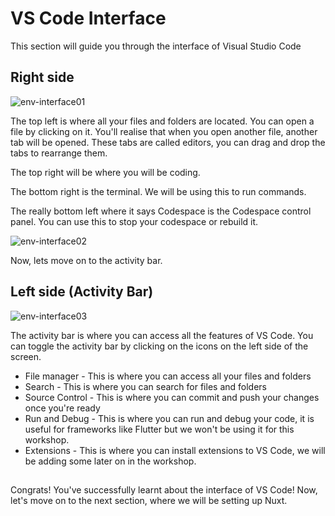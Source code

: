 # VS Code Interface
This section will guide you through the interface of Visual Studio Code

## Right side
![env-interface01](/env-interface01.png)

The top left is where all your files and folders are located. You can open a file by clicking on it. You'll realise that when you open another file, another tab will be opened. These tabs are called editors, you can drag and drop the tabs to rearrange them.

The top right will be where you will be coding.

The bottom right is the terminal. We will be using this to run commands.

The really bottom left where it says Codespace is the Codespace control panel. You can use this to stop your codespace or rebuild it.

![env-interface02](/env-interface02.png)

Now, lets move on to the activity bar.

## Left side (Activity Bar)

![env-interface03](/env-interface03.png)

The activity bar is where you can access all the features of VS Code. You can toggle the activity bar by clicking on the icons on the left side of the screen.
* File manager - This is where you can access all your files and folders
* Search - This is where you can search for files and folders
* Source Control - This is where you can commit and push your changes once you're ready
* Run and Debug - This is where you can run and debug your code, it is useful for frameworks like Flutter but we won't be using it for this workshop.
* Extensions - This is where you can install extensions to VS Code, we will be adding some later on in the workshop.

##
Congrats! You've successfully learnt about the interface of VS Code! Now, let's move on to the next section, where we will be setting up Nuxt.